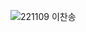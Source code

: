 ![221109 이찬송](https://user-images.githubusercontent.com/106071623/200754193-c21bbf41-ffe8-4c74-9830-5044a2f1d717.PNG)
